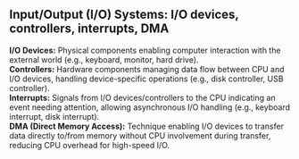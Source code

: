 <h2>Input/Output (I/O) Systems: I/O devices, controllers, interrupts, DMA</h2>

**I/O Devices:** Physical components enabling computer interaction with the external world (e.g., keyboard, monitor, hard drive).<br>
**Controllers:** Hardware components managing data flow between CPU and I/O devices, handling device-specific operations (e.g., disk controller, USB controller).<br>
**Interrupts:** Signals from I/O devices/controllers to the CPU indicating an event needing attention, allowing asynchronous I/O handling (e.g., keyboard interrupt, disk interrupt).<br>
**DMA (Direct Memory Access):** Technique enabling I/O devices to transfer data directly to/from memory without CPU involvement during transfer, reducing CPU overhead for high-speed I/O.
